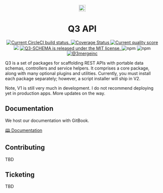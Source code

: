 <p align="center">
    <img alt="3merge" src="https://github.com/3merge/q3-client/blob/master/logo.png" width="22" />
</p>

<h1 align="center">
  Q3 API
</h1>

<p align="center">
  <a href="https://circleci.com/gh/3merge/q3-schema">
    <img src="https://circleci.com/gh/3merge/q3-schema.svg?style=shield" alt="Current CircleCI build status." />
  </a>
    <a href="https://coveralls.io/github/3merge/q3-client?branch=master"><img src="https://coveralls.io/repos/github/3merge/q3-client/badge.svg?branch=master" alt="Coverage Status" />
    </a>
    <a href="https://bettercodehub.com/">
    <img src="https://bettercodehub.com/edge/badge/3merge/q3-schema?branch=master" alt="Current quality score" />
    </a>
    <a href="https://www.codacy.com/gh/3merge/q3-api?utm_source=github.com&amp;utm_medium=referral&amp;utm_content=3merge/q3-api&amp;utm_campaign=Badge_Grade"><img src="https://api.codacy.com/project/badge/Grade/8252c85a3e29449d8298f4b4c090901a"/></a>
  <a href="https://github.com/3merge/q3-schema/blob/master/LICENSE">
    <img src="https://img.shields.io/badge/license-MIT-blue.svg" alt="Q3-SCHEMA is released under the MIT license." />
  </a>
    <img alt="npm" src="https://img.shields.io/npm/v/q3-api">
    <img alt="npm" src="https://img.shields.io/npm/dw/q3-api">
  <a href="https://twitter.com/intent/follow?screen_name=3mergeinc">
    <img src="https://img.shields.io/twitter/follow/3mergeinc.svg?label=3merge" alt="@3mergeinc" />
  </a>
</p>

<p>Q3 is a set of packages for scaffolding REST APIs with portable data schemas, controllers and service helpers. It comprises a core package, along with many optional plugins and utilities. Currently, you must install each package separately; however, a script installer will ship in V2.</p>

<p>Note, V1 is still very much in development. I do not recommend deploying yet in production apps. More updates on the way.</p>

<h2>Documentation</h2>
<p>We host our documentation with GitBook.</p>

<p><a href="https://3merge.gitbook.io/q3/">🕮 Documentation</a></p>

<h2>Contributing</h2>
<p>TBD</p>

<h2>Ticketing</h2>
<p>TBD</p>
